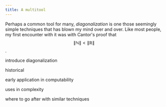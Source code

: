 ```yaml
---
title: A multitool
---
```


Perhaps a common tool for many, *diagonalization* is one those seemingly simple techniques that has blown my mind
over and over. Like most people, my first encounter with it was with Cantor's proof that $$\|\mathbb{N}\| < \|\mathbb{R}\|$$.

introduce diagonalization

historical

early application in computability

uses in complexity

where to go after with similar techniques
